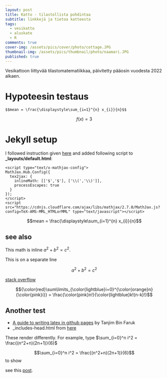 ```yaml
---
layout: post
title: Katto - tilastollista pohdintaa
subtitle: linkkejä ja tietoa katteesta
tags:
  - vesikatto
  - aluskate
  - R
comments: true
cover-img: /assets/pics/cover/photo/cottage.JPG
thumbnail-img: /assets/pics/thumbnail/photo/naamari.JPG
published: true
---
```


Vesikattoon liittyvää tilastomatematiikkaa, päivitetty pääosin vuodesta 2022 alkaen.



# Hypoteesin testaus


~~~
$$mean = \frac{\displaystyle\sum_{i=1}^{n} x_{i}}{n}$$
~~~

$$f(x) = 3$$


# Jekyll setup

I followed instruction given [here](http://zjuwhw.github.io/2017/06/04/MathJax.html) and added following script to **_layouts/default.html**:

~~~
<script type="text/x-mathjax-config">
MathJax.Hub.Config({
  tex2jax: {
    inlineMath: [['$','$'], ['\\(','\\)']],
    processEscapes: true
  }
});
</script>
<script src="https://cdnjs.cloudflare.com/ajax/libs/mathjax/2.7.0/MathJax.js?config=TeX-AMS-MML_HTMLorMML" type="text/javascript"></script>

~~~

$$mean = \frac{\displaystyle\sum_{i=1}^{n} x_{i}}{n}$$

## see also

This math is inline $`a^2+b^2=c^2`$.

This is on a separate line

```math
a^2+b^2=c^2
```

[stack overflow](https://stackoverflow.com/questions/11256433/how-to-show-math-equations-in-general-githubs-markdownnot-githubs-blog)

$${\color{red}\sum\limits_{\color{lightblue}i=0}^{\color{orange}n} {\color{pink}i}} = \frac{\color{pink}n!}{\color{lightblue}k!(n-k)!}$$


## Another test

- [A guide to writing latex in github pages](https://tanjim131.github.io/2020-05-19-how-to-write-mathjax-in-beautiful-jekyll/) by Tanjim Bin Faruk
- _includes-head.html from [here](https://github.com/daattali/beautiful-jekyll/blob/master/_includes/head.html)


These render differently. For example, type
$\sum_{i=0}^n i^2 = \frac{(n^2+n)(2n+1)}{6}$

$$\sum_{i=0}^n i^2 = \frac{(n^2+n)(2n+1)}{6}$$
to show

see this [post](https://math.meta.stackexchange.com/questions/5020/mathjax-basic-tutorial-and-quick-reference).